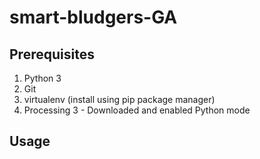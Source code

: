 # smart-bludgers-GA

## Prerequisites
  1. Python 3
  2. Git
  3. virtualenv (install using pip package manager)
  4. Processing 3
    - Downloaded and enabled Python mode

## Usage
